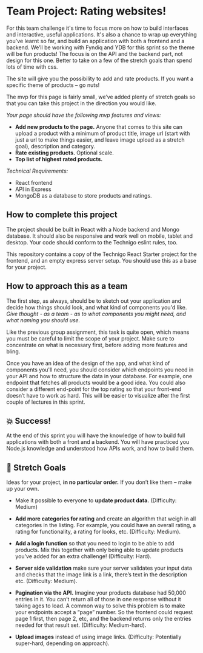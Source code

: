 # Team Project: Rating websites! 

For this team challenge it's time to focus more on how to build interfaces and interactive, useful applications. It's also a chance to wrap up everything you've learnt so far, and build an application with both a frontend and a backend. We’ll be working with Fyndiq and YDB for this sprint so the theme will be fun products! The focus is on the API and the backend part, not design for this one. Better to take on a few of the stretch goals than spend lots of time with css. 

The site will give you the possibility to add and rate products. If you want a specific theme of products – go nuts! 

The mvp for this page is fairly small, we’ve added plenty of stretch goals so that you can take this project in the direction you would like. 

_Your page should have the following mvp features and views:_

* **Add new products to the page.** Anyone that comes to this site can upload a product with a minimum of product title, image url (start with just a url to make things easier, and leave image upload as a stretch goal), description and category. 
* **Rate existing products.** Optional scale. 
* **Top list of highest rated products.**

_Technical Requirements:_
* React frontend
* API in Express
* MongoDB as a database to store products and ratings. 

## How to complete this project

The project should be built in React with a Node backend and Mongo database. It should also be responsive and work well on mobile, tablet and desktop. Your code should conform to the Technigo eslint rules, too.

This repository contains a copy of the Technigo React Starter project for the frontend, and an empty express server setup. You should use this as a base for your project.

## How to approach this as a team

The first step, as always, should be to sketch out your application and decide how things should look, and what kind of components you'd like. _Give thought - as a team - as to what components you might need, and what naming you should use._

Like the previous group assignment, this task is quite open, which means you must be careful to limit the scope of your project. Make sure to concentrate on what is necessary first, before adding more features and bling.

Once you have an idea of the design of the app, and what kind of components you'll need, you should consider which endpoints you need in your API and how to structure the data in your database. For example, one endpoint that fetches all products would be a good idea. You could also consider a different end-point for the top rating so that your front-end doesn’t have to work as hard. This will be easier to visualize after the first couple of lectures in this sprint.

## 💥 Success!

At the end of this sprint you will have the knowledge of how to build full applications with both a front and a backend. You will have practiced you Node.js knowledge and understood how APIs work, and how to build them.

## 🏃 Stretch Goals

Ideas for your project, **in no particular order.** If you don’t like them – make up your own. 

* Make it possible to everyone to **update product data.** (Difficulty: Medium)

* **Add more categories for rating** and create an algorithm that weigh in all categories in the listing. For example, you could have an overall rating, a rating for functionality, a rating for looks, etc. (Difficulty: Medium).

* **Add a login function** so that you need to login to be able to add products. Mix this together with only being able to update products you’ve added for an extra challenge! (Difficulty: Hard).

* **Server side validation** make sure your server validates your input data and checks that the image link is a link, there’s text in the description etc. (Difficulty: Medium).

* **Pagination via the API.** Imagine your products database had 50,000 entries in it. You can’t return all of those in one response without it taking ages to load. A common way to solve this problem is to make your endpoints accept a “page” number. So the frontend could request page 1 first, then page 2, etc, and the backend returns only the entries needed for that result set. (Difficulty: Medium-hard).

* **Upload images** instead of using image links. (Difficulty: Potentially super-hard, depending on approach). 


